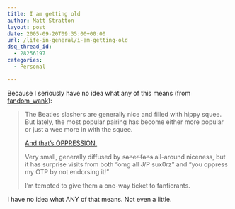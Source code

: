 ```yaml
---
title: I am getting old
author: Matt Stratton
layout: post
date: 2005-09-20T09:35:00+00:00
url: /life-in-general/i-am-getting-old
dsq_thread_id:
  - 28256197
categories:
  - Personal

---
```

Because I seriously have no idea what any of this means (from [fandom_wank][1]):

> The Beatles slashers are generally nice and filled with hippy squee. But lately, the most popular pairing has become either more popular or just a wee more in with the squee.
> 
> [And that&#8217;s OPPRESSION.][2]
> 
> Very small, generally diffused by <strike>saner fans</strike> all-around niceness, but it has surprise visits from both &#8220;omg all J/P sux0rz&#8221; and &#8220;you oppress my OTP by not endorsing it!&#8221;
> 
> I&#8217;m tempted to give them a one-way ticket to fanficrants.

I have no idea what ANY of that means. Not even a little.

 [1]: https://www.journalfen.net/community/fandom_wank/
 [2]: https://www.livejournal.com/community/beatlesslash/443008.html